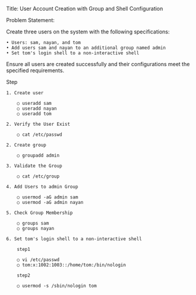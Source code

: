 Title: User Account Creation with Group and Shell Configuration

Problem Statement:

Create three users on the system with the following specifications:

	• Users: sam, nayan, and tom
	• Add users sam and nayan to an additional group named admin
	• Set tom's login shell to a non-interactive shell
	
Ensure all users are created successfully and their configurations meet the specified requirements.

Step

	1. Create user
	
		○ useradd sam
		○ useradd nayan
		○ useradd tom
	
	2. Verify the User Exist
	
		○ cat /etc/passwd 

	2. Create group

		○ groupadd admin
	
	3. Validate the Group

		○ cat /etc/group
	
	4. Add Users to admin Group

		○ usermod -aG admin sam
		○ usermod -aG admin nayan
	
	5. Check Group Membership

		○ groups sam
		○ groups nayan
	
	6. Set tom's login shell to a non-interactive shell

		step1

		○ vi /etc/passwd
		○ tom:x:1002:1003::/home/tom:/bin/nologin
	
		step2
	
		○ usermod -s /sbin/nologin tom